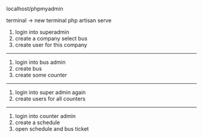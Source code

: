 localhost/phpmyadmin

terminal -> new terminal 
php artisan serve 

1. login into superadmin 
2. create a company select bus 
3. create user for this company

-------------------------
1. login into bus admin 
2. create bus 
3. create some counter 

---------------------------
1. login into super admin again
2. create users for all counters 

-----------------------
1. login into counter admin 
2. create a schedule 
3. open schedule and bus ticket
